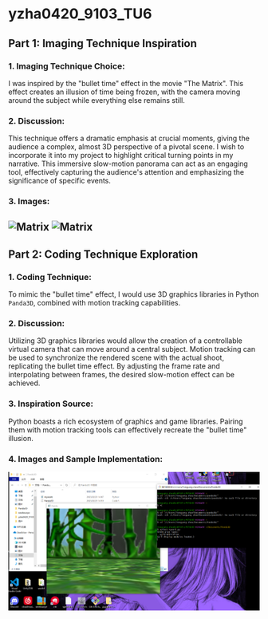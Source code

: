 # yzha0420_9103_TU6
## Part 1: Imaging Technique Inspiration

### 1. Imaging Technique Choice:
I was inspired by the "bullet time" effect in the movie "The Matrix". This effect creates an illusion of time being frozen, with the camera moving around the subject while everything else remains still.

### 2. Discussion:
This technique offers a dramatic emphasis at crucial moments, giving the audience a complex, almost 3D perspective of a pivotal scene. I wish to incorporate it into my project to highlight critical turning points in my narrative. This immersive slow-motion panorama can act as an engaging tool, effectively capturing the audience's attention and emphasizing the significance of specific events.

### 3. Images:
![Matrix](https://pic.cyol.com/img/20220118/img_96e33bac3d4d6c11124351a3bab71d7669_c.jpg)
![Matrix](http://5b0988e595225.cdn.sohucs.com/images/20170904/f58167fbda5f43b3859ece2bc43e9fc3.jpeg)
---

## Part 2: Coding Technique Exploration

### 1. Coding Technique:
To mimic the "bullet time" effect, I would use 3D graphics libraries in Python `Panda3D`, combined with motion tracking capabilities.

### 2. Discussion:
Utilizing 3D graphics libraries would allow the creation of a controllable virtual camera that can move around a central subject. Motion tracking can be used to synchronize the rendered scene with the actual shoot, replicating the bullet time effect. By adjusting the frame rate and interpolating between frames, the desired slow-motion effect can be achieved.

### 3. Inspiration Source:
Python boasts a rich ecosystem of graphics and game libraries. Pairing them with motion tracking tools can effectively recreate the "bullet time" illusion.

### 4. Images and Sample Implementation:
![Matrix jietu](jietu.png)

